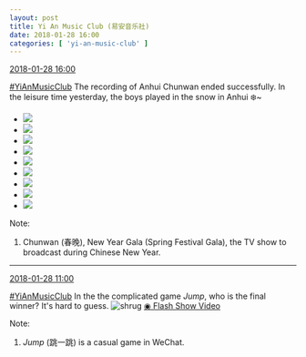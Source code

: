 ```yaml
---
layout: post
title: Yi An Music Club (易安音乐社)
date: 2018-01-28 16:00
categories: [ 'yi-an-music-club' ]
---
```


<div class="weibo-info">
  <a href="https://weibo.com/6094546964/G0v5p4RP1">2018-01-28 16:00</a>
</div>

[#YiAnMusicClub](https://weibo.com/p/100808beae2e3e05b17b64f63ebedca39f19b2/super_index) The recording of Anhui Chunwan ended successfully. In the leisure time yesterday, the boys played in the snow in Anhui ❄️~

<!-- more -->

<ul class="weibo-pic-list-3">
  <li class="weibo-pic">
    <a href="https://wx3.sinaimg.cn/mw690/006Es64Aly1fnwd6mh2qkj31kw11xqv6.jpg"><img src="https://wx3.sinaimg.cn/thumb150/006Es64Aly1fnwd6mh2qkj31kw11xqv6.jpg"/></a>
  </li>
  <li class="weibo-pic">
    <a href="https://wx2.sinaimg.cn/mw690/006Es64Aly1fnwd6r0mj7j31jk2bcu0y.jpg"><img src="https://wx2.sinaimg.cn/thumb150/006Es64Aly1fnwd6r0mj7j31jk2bcu0y.jpg"/></a>
  </li>
  <li class="weibo-pic">
    <a href="https://wx3.sinaimg.cn/mw690/006Es64Aly1fnwd6ndjbwj31jk2bc1kz.jpg"><img src="https://wx3.sinaimg.cn/thumb150/006Es64Aly1fnwd6ndjbwj31jk2bc1kz.jpg"/></a>
  </li>
  <li class="weibo-pic">
    <a href="https://wx4.sinaimg.cn/mw690/006Es64Aly1fnwd6rv3e0j31jk2bce83.jpg"><img src="https://wx4.sinaimg.cn/thumb150/006Es64Aly1fnwd6rv3e0j31jk2bce83.jpg"/></a>
  </li>
  <li class="weibo-pic">
    <a href="https://wx3.sinaimg.cn/mw690/006Es64Aly1fnwd6ljrkfj31kw11xb2a.jpg"><img src="https://wx3.sinaimg.cn/thumb150/006Es64Aly1fnwd6ljrkfj31kw11xb2a.jpg"/></a>
  </li>
  <li class="weibo-pic">
    <a href="https://wx2.sinaimg.cn/mw690/006Es64Aly1fnwd6r5cesj31jk2bc1kz.jpg"><img src="https://wx2.sinaimg.cn/thumb150/006Es64Aly1fnwd6r5cesj31jk2bc1kz.jpg"/></a>
  </li>
  <li class="weibo-pic">
    <a href="https://wx3.sinaimg.cn/mw690/006Es64Aly1fnwd6r1gfqj31kw11xu0y.jpg"><img src="https://wx3.sinaimg.cn/thumb150/006Es64Aly1fnwd6r1gfqj31kw11xu0y.jpg"/></a>
  </li>
  <li class="weibo-pic">
    <a href="https://wx3.sinaimg.cn/mw690/006Es64Aly1fnwd6l43eij31kw11x7wi.jpg"><img src="https://wx3.sinaimg.cn/thumb150/006Es64Aly1fnwd6l43eij31kw11x7wi.jpg"/></a>
  </li>
  <li class="weibo-pic">
    <a href="https://wx1.sinaimg.cn/mw690/006Es64Aly1fnwd6kqq8uj31jk2bbb2a.jpg"><img src="https://wx1.sinaimg.cn/thumb150/006Es64Aly1fnwd6kqq8uj31jk2bbb2a.jpg"/></a>
  </li>
</ul>

Note:
1. Chunwan (春晚), New Year Gala (Spring Festival Gala), the TV show to broadcast during Chinese New Year.

---

<div class="weibo-info">
  <a href="https://weibo.com/6094546964/G0t7DCd30">2018-01-28 11:00</a>
</div>

[#YiAnMusicClub](https://weibo.com/p/100808beae2e3e05b17b64f63ebedca39f19b2/super_index) In the the complicated game *Jump*, who is the final winner? It's hard to guess. ![shrug](https://img.t.sinajs.cn/t4/appstyle/expression/ext/normal/09/pcmoren_tanshou_org.png) [◉ Flash Show Video](https://www.miaopai.com/show/d5M5gY51VC7n7kLtBC1K4Uv-wRoCLRb4ipz0NA__.htm)

Note:
1. *Jump* (跳一跳) is a casual game in WeChat.
